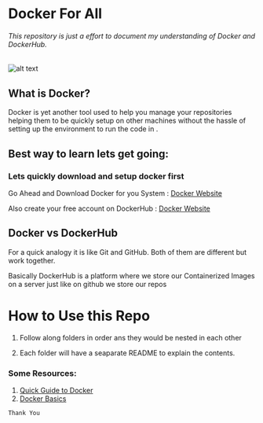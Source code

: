 # Docker For All
###### This repository is just a effort to document my understanding of Docker and DockerHub.

![alt text](https://www.docker.com/wp-content/uploads/2022/03/horizontal-logo-monochromatic-white.png)
## What is Docker?
Docker is yet another tool used to help you manage your repositories helping them to be quickly setup on other machines without the hassle of setting up the environment to run the code in .

## Best way to learn lets get going:

###  Lets quickly download and setup docker first

Go Ahead and Download Docker for you System : [Docker Website](https://www.docker.com/get-started/)

Also create your free account on DockerHub : [Docker Website](https://www.docker.com/get-started/)


## Docker vs DockerHub
For a quick analogy it is  like Git and GitHub.
Both of them are different but work together.

Basically DockerHub is a platform where we store our Containerized Images on a server just like on github we store our repos 


# How to Use this Repo 
1. Follow along folders in order ans they would be nested in each other

1. Each folder will have a seaparate README to explain the contents.

### Some Resources:

1. [Quick Guide to Docker](https://www.youtube.com/watch?v=gAkwW2tuIqE)
1. [Docker Basics](https://www.youtube.com/watch?v=pTFZFxd4hOI&t=1101s) 

`Thank You`  


